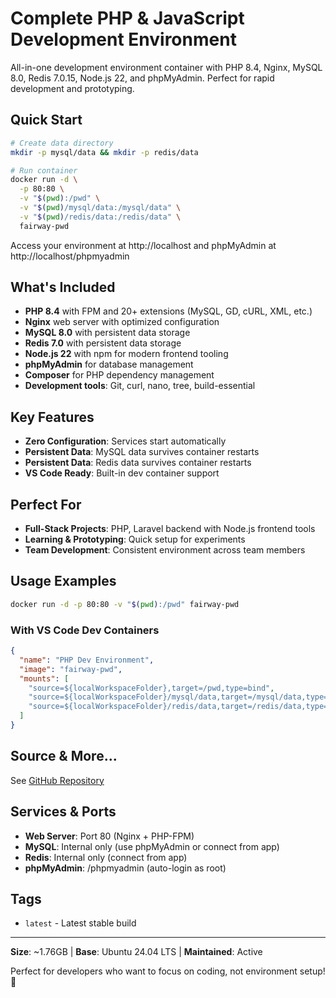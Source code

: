 # Complete PHP & JavaScript Development Environment

All-in-one development environment container with PHP 8.4, Nginx, MySQL 8.0, Redis 7.0.15, Node.js 22, and phpMyAdmin. Perfect for rapid development and prototyping.

## Quick Start

```bash
# Create data directory
mkdir -p mysql/data && mkdir -p redis/data

# Run container
docker run -d \
  -p 80:80 \
  -v "$(pwd):/pwd" \
  -v "$(pwd)/mysql/data:/mysql/data" \
  -v "$(pwd)/redis/data:/redis/data" \
  fairway-pwd
```

Access your environment at http://localhost and phpMyAdmin at http://localhost/phpmyadmin

## What's Included

- **PHP 8.4** with FPM and 20+ extensions (MySQL, GD, cURL, XML, etc.)
- **Nginx** web server with optimized configuration
- **MySQL 8.0** with persistent data storage
- **Redis 7.0** with persistent data storage
- **Node.js 22** with npm for modern frontend tooling
- **phpMyAdmin** for database management
- **Composer** for PHP dependency management
- **Development tools**: Git, curl, nano, tree, build-essential

## Key Features

- **Zero Configuration**: Services start automatically
- **Persistent Data**: MySQL data survives container restarts
- **Persistent Data**: Redis data survives container restarts
- **VS Code Ready**: Built-in dev container support

## Perfect For

- **Full-Stack Projects**: PHP, Laravel backend with Node.js frontend tools
- **Learning & Prototyping**: Quick setup for experiments
- **Team Development**: Consistent environment across team members

## Usage Examples

```bash
docker run -d -p 80:80 -v "$(pwd):/pwd" fairway-pwd
```

### With VS Code Dev Containers
```json
{
  "name": "PHP Dev Environment",
  "image": "fairway-pwd",
  "mounts": [
    "source=${localWorkspaceFolder},target=/pwd,type=bind",
    "source=${localWorkspaceFolder}/mysql/data,target=/mysql/data,type=bind",
    "source=${localWorkspaceFolder}/redis/data,target=/redis/data,type=bind"
  ]
}
```

## Source & More...

See [GitHub Repository](https://github.com/eimg/fairway-dev-container)

## Services & Ports

- **Web Server**: Port 80 (Nginx + PHP-FPM)
- **MySQL**: Internal only (use phpMyAdmin or connect from app)
- **Redis**: Internal only (connect from app)
- **phpMyAdmin**: /phpmyadmin (auto-login as root)

## Tags

- `latest` - Latest stable build

---

**Size**: ~1.76GB | **Base**: Ubuntu 24.04 LTS | **Maintained**: Active

Perfect for developers who want to focus on coding, not environment setup! 🚀 